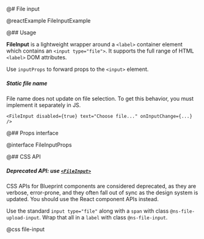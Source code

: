 @# File input

@reactExample FileInputExample

@## Usage

__FileInput__ is a lightweight wrapper around a `<label>` container element which contains an `<input type="file">`.
It supports the full range of HTML `<label>` DOM attributes.

Use `inputProps` to forward props to the `<input>` element.

<div class="@ns-callout @ns-intent-warning @ns-icon-warning-sign">
    <h5 class="@ns-heading">Static file name</h5>
<div class="@ns-callout-body">

File name does not update on file selection. To get this behavior, you must implement it separately in JS.

</div>
</div>

```tsx
<FileInput disabled={true} text="Choose file..." onInputChange={...} />
```

@## Props interface

@interface FileInputProps

@## CSS API

<div class="@ns-callout @ns-intent-warning @ns-icon-warning-sign">
    <h5 class="@ns-heading">

Deprecated API: use [`<FileInput>`](#core/components/forms/file-input)

</h5>
<div class="@ns-callout-body">

CSS APIs for Blueprint components are considered deprecated, as they are verbose, error-prone, and they
often fall out of sync as the design system is updated. You should use the React component APIs instead.

</div>
</div>

Use the standard `input type="file"` along with a `span` with class `@ns-file-upload-input`.
Wrap that all in a `label` with class `@ns-file-input`.

@css file-input
